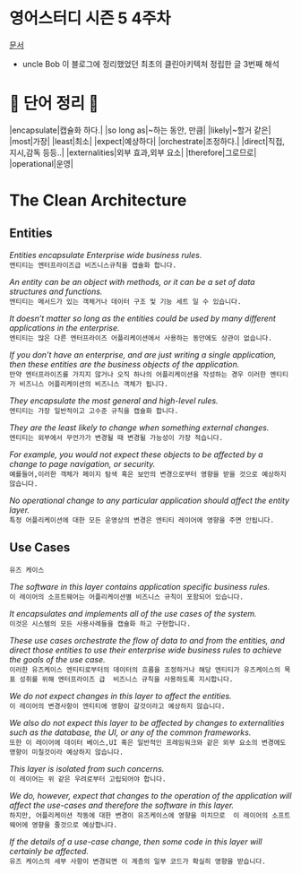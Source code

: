 # 영어스터디 시즌 5 4주차

[문서](https://blog.cleancoder.com/uncle-bob/2012/08/13/the-clean-architecture.html)

- uncle Bob 이 블로그에 정리했었던 최초의 클린아키텍처 정립한 글 3번째 해석


# 📗 단어 정리 📘

|encapsulate|캡슐화 하다.|
|so long as|~하는 동안, 만큼|
|likely|~할거 같은|
|most|가장|
|least|최소|
|expect|예상하다|
|orchestrate|조정하다.|
|direct|직접,지시,감독 등등..|
|externalities|외부 효과,외부 요소|
|therefore|그로므로|
|operational|운영|

# The Clean Architecture   

## Entities   
   
_Entities encapsulate Enterprise wide business rules._   
`엔티티는 엔터프라이즈급 비즈니스규칙을 캡슐화 합니다.`   
   
_An entity can be an object with methods, or it can be a set of data structures and functions._   
`엔티티는 메서드가 있는 객체거나 데이터 구조 및 기능 세트 일 수 있습니다.`   
   
_It doesn’t matter so long as the entities could be used by many different 
applications in the enterprise._   
`엔티티는 많은 다른 엔터프라이즈 어플리케이션에서 사용하는 동안에도 상관이 없습니다. `   
   
_If you don’t have an enterprise, and are just writing a single application, 
then these entities are the business objects of the application._   
`만약 엔터프라이즈를 가지지 않거나 오직 하나의 어플리케이션을 작성하는 경우
이러한 엔티티가 비즈니스 어플리케이션의 비즈니스 객체가 됩니다.`   
   
_They encapsulate the most general and high-level rules._  
`엔티티는 가장 일반적이고 고수준 규칙을 캡슐화 합니다.`   
   
_They are the least likely to change when something external changes._   
`엔티티는 외부에서 무언가가 변경될 때 변경될 가능성이 가장 적습니다.`   
   
_For example, you would not expect these objects to be 
affected by a change to page navigation, or security._   
`예를들어,이러한 객체가 페이지 탐색 혹은 보안의 변경으로부터 영향을 받을 것으로 예상하지 않습니다.`   
   
_No operational change to any particular application should affect the entity layer._   
`특정 어플리케이션에 대한 모든 운영상의 변경은 엔티티 레이어에 영향을 주면 안됩니다.`   
   

## Use Cases   
`유즈 케이스`   

_The software in this layer contains application specific business rules._   
`이 레이어의 소프트웨어는 어플리케이션별 비즈니스 규칙이 포함되어 있습니다.`   
   
_It encapsulates and implements all of the use cases of the system._    
`이것은 시스템의 모든 사용사례들을 캡슐화 하고 구현합니다.`   

_These use cases orchestrate the flow of data to and from the entities,
and direct those entities to use their enterprise wide business rules
to achieve the goals of the use case._   
`이러한 유즈케이스 엔티티로부터의 데이터의 흐름을 조정하거나 해당 엔티티가 유즈케이스의 목표 성취를 위해 엔터프라이즈 급 
비즈니스 규칙을 사용하도록 지시합니다.`   
   
_We do not expect changes in this layer to affect the entities._   
`이 레이어의 변경사항이 엔티티에 영향이 갈것이라고 예상하지 않습니다.`   
   
_We also do not expect this layer to be affected by changes to externalities such as the database,
the UI, or any of the common frameworks._   
`또한 이 레이어에 데이터 베이스,UI 혹은 일반적인 프레임워크와 같은 외부 요소의 변경에도 영향이 미칠것이라
예상하지 않습니다.`   
   
_This layer is isolated from such concerns._   
`이 레이어는 위 같은 우려로부터 고립되어야 합니다.`   
   
_We do, however, expect that changes to the operation of the application will affect
the use-cases and therefore the software in this layer._   
`하지만, 어플리케이션 작동에 대한 변경이 유즈케이스에 영향을 미치므로 
이 레이어의 소프트웨어에 영향을 줄것으로 예상합니다.`   
   
_If the details of a use-case change, then some code in this layer will certainly be affected._   
`유즈 케이스의 세부 사항이 변경되면 이 계층의 일부 코드가 확실히 영향을 받습니다.`  
